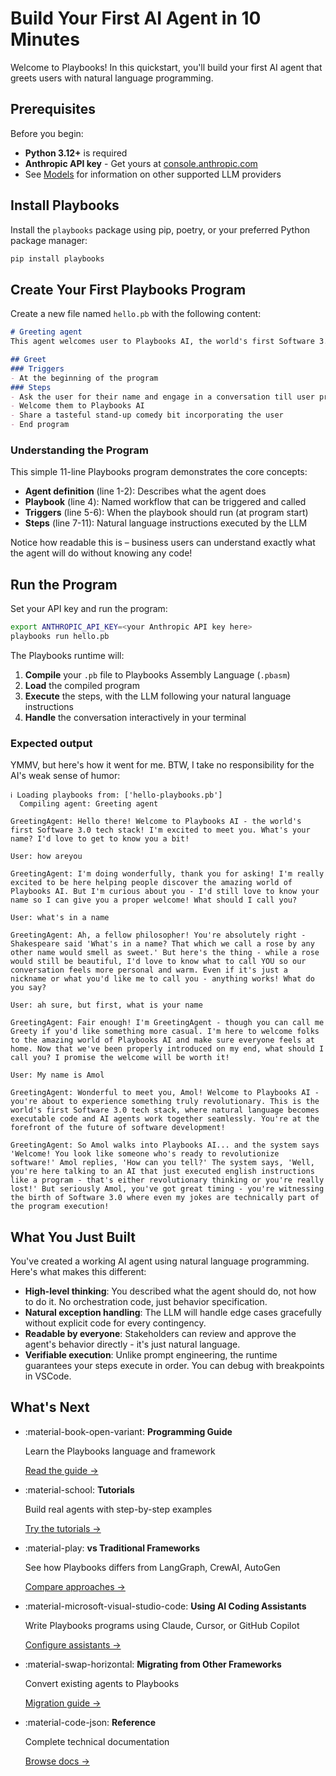 # Build Your First AI Agent in 10 Minutes

Welcome to Playbooks! In this quickstart, you'll build your first AI agent that greets users with natural language programming.

## Prerequisites

Before you begin:

- **Python 3.12+** is required
- **Anthropic API key** - Get yours at [console.anthropic.com](https://console.anthropic.com/settings/keys)
- See [Models](../reference/models.md) for information on other supported LLM providers

## Install Playbooks

Install the `playbooks` package using pip, poetry, or your preferred Python package manager:

```bash
pip install playbooks
```

## Create Your First Playbooks Program

Create a new file named `hello.pb` with the following content:

```markdown linenums="1"
# Greeting agent
This agent welcomes user to Playbooks AI, the world's first Software 3.0 tech stack.

## Greet
### Triggers
- At the beginning of the program
### Steps
- Ask the user for their name and engage in a conversation till user provides name without being pushy
- Welcome them to Playbooks AI
- Share a tasteful stand-up comedy bit incorporating the user
- End program
```

### Understanding the Program

This simple 11-line Playbooks program demonstrates the core concepts:

- **Agent definition** (line 1-2): Describes what the agent does
- **Playbook** (line 4): Named workflow that can be triggered and called
- **Triggers** (line 5-6): When the playbook should run (at program start)
- **Steps** (line 7-11): Natural language instructions executed by the LLM

Notice how readable this is – business users can understand exactly what the agent will do without knowing any code!

## Run the Program

Set your API key and run the program:

```bash
export ANTHROPIC_API_KEY=<your Anthropic API key here>
playbooks run hello.pb
```

The Playbooks runtime will:

1. **Compile** your `.pb` file to Playbooks Assembly Language (`.pbasm`)
2. **Load** the compiled program
3. **Execute** the steps, with the LLM following your natural language instructions
4. **Handle** the conversation interactively in your terminal

### Expected output
YMMV, but here's how it went for me. BTW, I take no responsibility for the AI's weak sense of humor:

```text
ℹ Loading playbooks from: ['hello-playbooks.pb']
  Compiling agent: Greeting agent

GreetingAgent: Hello there! Welcome to Playbooks AI - the world's first Software 3.0 tech stack! I'm excited to meet you. What's your name? I'd love to get to know you a bit!

User: how areyou

GreetingAgent: I'm doing wonderfully, thank you for asking! I'm really excited to be here helping people discover the amazing world of Playbooks AI. But I'm curious about you - I'd still love to know your name so I can give you a proper welcome! What should I call you?

User: what's in a name

GreetingAgent: Ah, a fellow philosopher! You're absolutely right - Shakespeare said 'What's in a name? That which we call a rose by any other name would smell as sweet.' But here's the thing - while a rose would still be beautiful, I'd love to know what to call YOU so our conversation feels more personal and warm. Even if it's just a nickname or what you'd like me to call you - anything works! What do you say?

User: ah sure, but first, what is your name

GreetingAgent: Fair enough! I'm GreetingAgent - though you can call me Greety if you'd like something more casual. I'm here to welcome folks to the amazing world of Playbooks AI and make sure everyone feels at home. Now that we've been properly introduced on my end, what should I call you? I promise the welcome will be worth it!

User: My name is Amol

GreetingAgent: Wonderful to meet you, Amol! Welcome to Playbooks AI - you're about to experience something truly revolutionary. This is the world's first Software 3.0 tech stack, where natural language becomes executable code and AI agents work together seamlessly. You're at the forefront of the future of software development!

GreetingAgent: So Amol walks into Playbooks AI... and the system says 'Welcome! You look like someone who's ready to revolutionize software!' Amol replies, 'How can you tell?' The system says, 'Well, you're here talking to an AI that just executed english instructions like a program - that's either revolutionary thinking or you're really lost!' But seriously Amol, you've got great timing - you're witnessing the birth of Software 3.0 where even my jokes are technically part of the program execution!
```

## What You Just Built

You've created a working AI agent using natural language programming. Here's what makes this different:

- **High-level thinking**: You described what the agent should do, not how to do it. No orchestration code, just behavior specification.
- **Natural exception handling**: The LLM will handle edge cases gracefully without explicit code for every contingency.
- **Readable by everyone**: Stakeholders can review and approve the agent's behavior directly - it's just natural language.
- **Verifiable execution**: Unlike prompt engineering, the runtime guarantees your steps execute in order. You can debug with breakpoints in VSCode.

## What's Next

<div class="grid cards" markdown>

- :material-book-open-variant: **Programming Guide**
  
    Learn the Playbooks language and framework
    
    [Read the guide →](../programming-guide/index.md)

- :material-school: **Tutorials**
  
    Build real agents with step-by-step examples
    
    [Try the tutorials →](../tutorials/index.md)

- :material-play: **vs Traditional Frameworks**
  
    See how Playbooks differs from LangGraph, CrewAI, AutoGen
    
    [Compare approaches →](../reference/playbooks-traditional-comparison.md)

- :material-microsoft-visual-studio-code: **Using AI Coding Assistants**
  
    Write Playbooks programs using Claude, Cursor, or GitHub Copilot
    
    [Configure assistants →](ai-assistants.md)

- :material-swap-horizontal: **Migrating from Other Frameworks**
  
    Convert existing agents to Playbooks
    
    [Migration guide →](migrating.md)

- :material-code-json: **Reference**
  
    Complete technical documentation
    
    [Browse docs →](../reference/index.md)

</div>